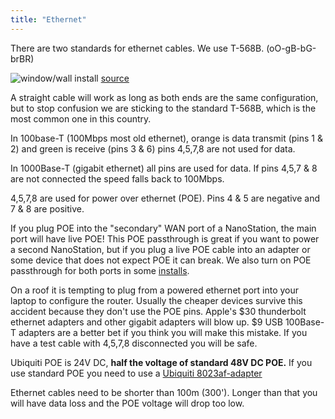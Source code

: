 ```yaml
---
title: "Ethernet"
---
```


There are two standards for ethernet cables. We use T-568B. (oO-gB-bG-brBR)

![window/wall install](/img/ethernet/T-568B.gif)
[source](https://www.siongboon.com/projects/2006-03-06_serial_communication/)

A straight cable will work as long as both ends are the same configuration, but to stop confusion we are sticking to the standard T-568B, which is the most common one in this country.

In 100base-T (100Mbps most old ethernet), orange is data transmit (pins 1 & 2) and green is receive (pins 3 & 6) pins 4,5,7,8 are not used for data.

In 1000Base-T (gigabit ethernet) all pins are used for data. If pins 4,5,7 & 8 are not connected the speed falls back to 100Mbps.

4,5,7,8 are used for power over ethernet (POE). Pins 4 & 5 are negative and 7 & 8 are positive.

If you plug POE into the "secondary" WAN port of a NanoStation, the main port will have live POE! This POE passthrough is great if you want to power a second NanoStation, but if you plug a live POE cable into an adapter or some device that does not expect POE it can break. We also turn on POE passthrough for both ports in some [installs](../nsm5).

On a roof it is tempting to plug from a powered ethernet port into your laptop to configure the router. Usually the cheaper devices survive this accident because they don't use the POE pins. Apple's $30 thunderbolt ethernet adapters and other gigabit adapters will blow up. $9 USB 100Base-T adapters are a better bet if you think you will make this mistake. If you have a test cable with 4,5,7,8 disconnected you will be safe.

Ubiquiti POE is 24V DC, **half the voltage of standard 48V DC POE.** If you use standard POE you need to use a [Ubiquiti 8023af-adapter](https://www.ubnt.com/accessories/instant-8023af-adapters/)

Ethernet cables need to be shorter than 100m (300'). Longer than that you will have data loss and the POE voltage will drop too low.

